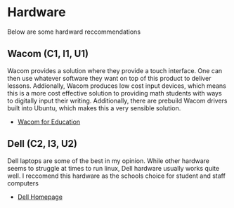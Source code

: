 # Hardware

Below are some hardward reccommendations

## Wacom (C1, I1, U1)

Wacom provides a solution where they provide a touch interface. One can then use whatever software they want on top of this product to deliver lessons. Addionally, Wacom produces low cost input devices, which means this is a more cost effective solution to providing math students with ways to digitally input their writing. Additionally, there are prebuild Wacom drivers built into Ubuntu, which makes this a very sensible solution.

* [Wacom for Education](http://www.wacom.com/en-ca/discover/educate/interactive-classroom)

## Dell (C2, I3, U2)

Dell laptops are some of the best in my opinion. While other hardware seems to struggle at times to run linux, Dell hardware usually works quite well. I reccomend this hardware as the schools choice for student and staff computers

* [Dell Homepage](http://www.dell.com/)
